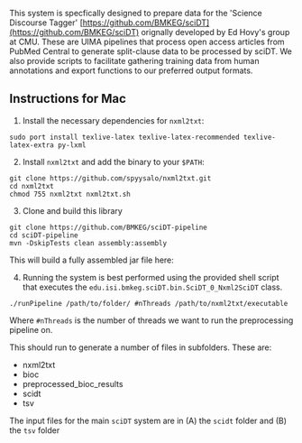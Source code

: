This system is specfically designed to prepare data for the 'Science Discourse Tagger' [https://github.com/BMKEG/sciDT](https://github.com/BMKEG/sciDT) orignally developed by Ed Hovy's group at CMU. These are UIMA pipelines that process open access articles from PubMed Central to generate split-clause data to be processed by sciDT. We also provide scripts to facilitate gathering training data from human annotations and export functions to our preferred output formats. 

## Instructions for Mac

1. Install the necessary dependencies for `nxml2txt`:

 ```Shell
 sudo port install texlive-latex texlive-latex-recommended texlive-latex-extra py-lxml
 ```

2. Install `nxml2txt` and add the binary to your `$PATH`:

 ```Shell
 git clone https://github.com/spyysalo/nxml2txt.git
 cd nxml2txt
 chmod 755 nxml2txt nxml2txt.sh
 ```

3. Clone and build this library

 ```Shell
 git clone https://github.com/BMKEG/sciDT-pipeline
 cd sciDT-pipeline
 mvn -DskipTests clean assembly:assembly
 ```

This will build a fully assembled jar file here: 

4. Running the system is best performed using the provided shell script that executes the `edu.isi.bmkeg.sciDT.bin.SciDT_0_Nxml2SciDT` class. 

 ```Shell
 ./runPipeline /path/to/folder/ #nThreads /path/to/nxml2txt/executable
 ```
Where `#nThreads` is the number of threads we want to run the preprocessing pipeline on. 

This should run to generate a number of files in subfolders. These are:

* nxml2txt			
* bioc				
* preprocessed_bioc_results
* scidt		
* tsv

The input files for the main `sciDT` system are in (A) the `scidt` folder and (B) the `tsv` folder
